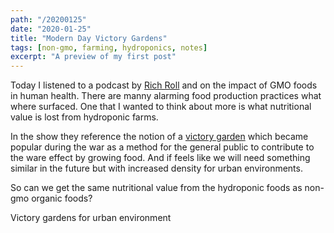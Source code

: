 ```yaml
---
path: "/20200125"
date: "2020-01-25"
title: "Modern Day Victory Gardens"
tags: [non-gmo, farming, hydroponics, notes]
excerpt: "A preview of my first post"
---
```


Today I listened to a podcast by [Rich Roll](  ) and [ ](  ) on the impact of GMO foods in human health. There are manny alarming food production practices what where surfaced. One that I wanted to think about more is what nutritional value is lost from hydroponic farms.

In the show they reference the notion of a [victory garden](  ) which became popular during the war as a method for the general public to contribute to the ware effect by growing food. And if feels like we will need something similar in the future but with increased density for urban environments.

So can we get the same nutritional value from the hydroponic foods as non-gmo organic foods?




Victory gardens for urban environment
